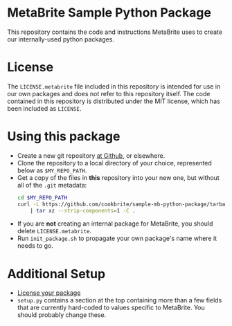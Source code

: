 # MetaBrite Sample Python Package

This repository contains the code and instructions MetaBrite uses to create
our internally-used python packages.

# License

The `LICENSE.metabrite` file included in this repository is intended for use
in our own packages and does not refer to this repository itself. The code
contained in this repository is distributed under the MIT license, which has
been included as `LICENSE`.  

# Using this package 

* Create a new git repository [at Github](https://help.github.com/articles/create-a-repo/), 
  or elsewhere.
* Clone the repository to a local directory of your choice, represented below as
  `$MY_REPO_PATH`.
* Get a copy of the files in **this** repository into your new one, but without
  all of the `.git` metadata:
    ```bash
    cd $MY_REPO_PATH
    curl -L https://github.com/cookbrite/sample-mb-python-package/tarball/master \
        | tar xz --strip-components=1 -C .
    ```
* If you are **not** creating an internal package for MetaBrite, you should delete
  `LICENSE.metabrite`.
* Run `init_package.sh` to propagate your own package's name where it needs to go.

# Additional Setup

* [License your package](https://help.github.com/articles/licensing-a-repository/)
* `setup.py` contains a section at the top containing more than a few fields that
  are currently hard-coded to values specific to MetaBrite.  You should probably
  change these.
 